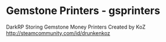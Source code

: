 Gemstone Printers - gsprinters
==========

DarkRP Storing Gemstone Money Printers
Created by KoZ
http://steamcommunity.com/id/drunkenkoz
